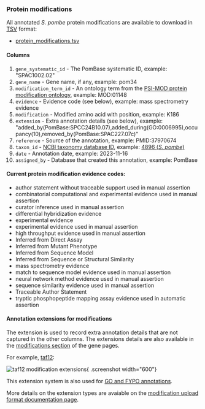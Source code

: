 ### Protein modifications

All annotated *S. pombe* protein modifications are available to
download in [TSV](https://en.wikipedia.org/wiki/Tab-separated_values)
format:

 - [protein_modifications.tsv](/latest_release/protein_features/protein_modifications.tsv)

#### Columns

 1. `gene_systematic_id` - The PomBase systematic ID, example: "SPAC1002.02"
 2. `gene_name` - Gene name, if any,  example: pom34
 3. `modification_term_id` - An ontology term from the
    [PSI-MOD protein modification ontology](https://www.psidev.info/protein-modifications), example: MOD:01148
 4. `evidence` - Evidence code (see below), example: mass spectrometry evidence
 5. `modification` - Modified amino acid with position, example: K186
 6. `extension` - Extra annotation details (see below), example: "added\_by(PomBase:SPCC24B10.07),added\_during(GO:0006995),occupancy(10),removed\_by(PomBase:SPAC227.07c)"
 7. `reference` - Source of the annotation, example: PMID:37970674
 8. `taxon_id` - [NCBI taxonomy database ID](https://www.ncbi.nlm.nih.gov/Taxonomy), example: [4896 (*S. pombe*)](https://www.ncbi.nlm.nih.gov/Taxonomy/Browser/wwwtax.cgi?mode=Info&id=4896)
 9. `date` - Annotation date, example: 2023-11-16
 10. `assigned_by` - Database that created this annotation, example: PomBase

#### Current protein modification evidence codes:

 - author statement without traceable support used in manual assertion
 - combinatorial computational and experimental evidence used in manual assertion
 - curator inference used in manual assertion
 - differential hybridization evidence
 - experimental evidence
 - experimental evidence used in manual assertion
 - high throughput evidence used in manual assertion
 - Inferred from Direct Assay
 - Inferred from Mutant Phenotype
 - Inferred from Sequence Model
 - Inferred from Sequence or Structural Similarity
 - mass spectrometry evidence
 - match to sequence model evidence used in manual assertion
 - neural network method evidence used in manual assertion
 - sequence similarity evidence used in manual assertion
 - Traceable Author Statement
 - tryptic phosphopeptide mapping assay evidence used in automatic assertion

#### Annotation extensions for modifications

The extension is used to record extra annotation details that are not
captured in the other columns.  The extensions details are also
available in the [modifications section]() of the gene pages.

For example, [taf12](https://www.pombase.org/gene/SPAC15A10.02):

![taf12 modification extensions](assets/modification-extension-example-taf12.png){ .screenshot width="600"}

This extension system is also used for [GO and FYPO annotations](/faq/what-annotation-extension).

More details on the extension types are avaiable on the
[modification upload format documentation page](/documentation/modification-data-bulk-upload-format).
